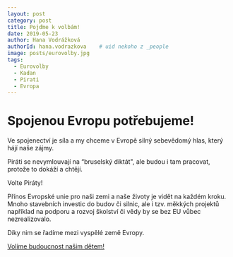 ```yaml
---
layout: post
category: post
title: Pojďme k volbám!   
date: 2019-05-23
author: Hana Vodrážková
authorId: hana.vodrazkova    # uid nekoho z _people
image: posts/eurovolby.jpg
tags:
  - Eurovolby
  - Kadan
  - Pirati
  - Evropa
---
```



# Spojenou Evropu potřebujeme!

Ve spojenectví je síla a my chceme v Evropě silný sebevědomý hlas, který hájí naše zájmy. 

Piráti se nevymlouvají na “bruselský diktát", ale budou i tam pracovat, protože to dokáží a chtějí. 

Volte Piráty!

Přínos Evropské unie pro naši zemi a naše životy je vidět na každém kroku. Mnoho stavebních investic do budov či silnic, ale i tzv. měkkých projektů například na podporu a rozvoj školství či vědy by se bez EU vůbec nezrealizovalo.  

Díky nim se řadíme mezi vyspělé země Evropy.  

[Volíme budoucnost našim dětem!](https://www.facebook.com/europeanparliament/videos/416115432521831/)


